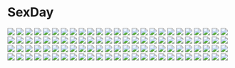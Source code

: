 # SexDay
![](https://konachan.com/jpeg/619e695e0a26df37fecb9084dede6055/Konachan.com%20-%20161647%20candy%20chocolate%20fingering%20group%20nude%20pussy%20spread_legs%20spread_pussy%20uncensored%20vioka%20yuri.jpg)
![](https://konachan.com/image/12003bbd7d0f1eac88a81a042ec460e4/Konachan.com%20-%20102657%202girls%20akemi_homura%20bow%20bow_%28weapon%29%20chibi%20dress%20kaname_madoka%20mahou_shoujo_madoka_magica%20pink_hair%20weapon.jpg)
![](https://konachan.com/image/e19d20669ab58ff69262f5d700199a60/Konachan.com%20-%20161958%20blonde_hair%20brown_hair%20gray_hair%20loli%20long_hair%20nell%20nuri%20pangya%20spika.jpg)
![](https://konachan.com/jpeg/8d693d030a2c7d5bfa56ea47e5eca33c/Konachan.com%20-%20122080%20fate_testarossa%20mahou_shoujo_lyrical_nanoha%20mahou_shoujo_lyrical_nanoha_strikers%20mohomen%20monochrome%20thighhighs.jpg)
![](https://konachan.com/jpeg/c098602eb1216a56bde20407a1f3837c/Konachan.com%20-%20212273%20cropped%20hatsune_miku%20marumoru%20vocaloid.jpg)
![](https://konachan.com/jpeg/1a94918657f3d7107d827124fca4c190/Konachan.com%20-%20280363%20ass%20blush%20bondage%20bow%20brown_eyes%20brown_hair%20eto%20original%20panties%20school_uniform%20skirt_lift%20underwear.jpg)
![](https://konachan.com/jpeg/0f31cc15ca5d2e48388db5829dafc1a8/Konachan.com%20-%20296879%20black_hair%20blue_eyes%20blush%20brown_hair%20gloves%20group%20hat%20long_hair%20male%20pantyhose%20rail_wars%21%20red_hair%20sakurai_aoi%20short_hair%20skirt%20tie%20uniform.jpg)
![](https://konachan.com/image/62046d386c1284c8167e629b4ef74472/Konachan.com%20-%2082388%20blue_eyes%20bow%20brown_hair%20clouds%20dress%20drums%20group%20guitar%20hat%20k-on%21%20long_hair%20miko%20music%20parody%20petals%20red_eyes%20ribbons%20sky%20thighhighs%20touhou%20witch.jpg)
![](https://konachan.com/image/3b2f82badee6d24ce7a6aeb8e2baad97/Konachan.com%20-%20122959%20brown_hair%20flowers%20headphones%20purple_eyes%20sword%20touhou%20toyosatomimi_no_miko%20weapon%20yume_shokunin%20zoom_layer.jpg)
![](https://konachan.com/image/8c07438b0962a5062fa5737077b3c0fc/Konachan.com%20-%20304816%20blush%20breasts%20gag%20ginhaha%20kamado_nezuko%20kimetsu_no_yaiba%20nipples.jpg)
![](https://konachan.com/image/135d77d4fc2a24fc41d0de1e398a5ed3/Konachan.com%20-%20159558%202girls%20building%20mogumo%20original%20scenic.jpg)
![](https://konachan.com/image/f14796c17cff7230b758e61f7749b9ff/Konachan.com%20-%20156446%20all_male%20male%20nemuri_kai.jpg)
![](https://konachan.com/jpeg/874bd7d6263b055c7c37eec3cac1179c/Konachan.com%20-%20160233%20aliasing%20auruo_bossard%20erd_gin%20eren_jaeger%20group%20gunter_shulz%20levi_ackerman%20petra_ral%20riya_29%20shingeki_no_kyojin.jpg)
![](https://konachan.com/image/126af10dbea0cc2bba5fc5554ad17e98/Konachan.com%20-%20161588%202girls%20black_hair%20blonde_hair%20boots%20bow%20brown_eyes%20dress%20flowers%20hat%20long_hair%20miko%20moon%20ofuda%20petals%20rose%20skirt%20sky%20touhou%20witch%20yellow_eyes.jpg)
![](https://konachan.com/image/db43faaa873d705e1aaa33277899e24e/Konachan.com%20-%20166020%20arsenixc%20everlasting_summer%20landscape%20night%20nobody%20scenic%20stars%20tree%20water.jpg)
![](https://konachan.com/jpeg/631c92446563bc7e7dfa83a804d36d40/Konachan.com%20-%20276614%20breasts%20corset%20dark_skin%20long_hair%20necklace%20nipples%20original%20pointed_ears%20pon_%28shind_997%29%20ponytail%20pussy%20red_eyes%20tattoo%20uncensored%20white%20white_hair.jpg)
![](https://konachan.com/image/de00be150de7bcd35bb77a779291ee48/Konachan.com%20-%2046384%20flandre_scarlet%20touhou%20vampire.jpg)
![](https://konachan.com/image/c40076a8d85c9c4b6be1670f95786a66/Konachan.com%20-%2015191%20cloud_strife%20final_fantasy%20final_fantasy_vii%20final_fantasy_vii_advent_children.jpg)
![](https://konachan.com/image/51eb867b82a8a51c81da7da133417882/Konachan.com%20-%20141153%20animal%20ayano_keiko%20blush%20brown_hair%20gloves%20red_eyes%20sword%20sword_art_online%20tea_%28nakenashi%29%20tentacles%20twintails%20weapon%20wings%20wink.jpg)
![](https://konachan.com/image/6255f0d9bb3d5c28f58f0c34bfceb130/Konachan.com%20-%2054800%20hatsune_miku%20vocaloid.jpg)
![](https://konachan.com/image/3c80f64d00f46edd92067e0b170cfd4c/Konachan.com%20-%2067651%20haramura_nodoka%20miyanaga_saki%20pink_hair%20ribbons%20saki%20school_uniform%20twintails.jpg)
![](https://konachan.com/image/be3e8da82a60360733069594c9953709/Konachan.com%20-%2012762%20aoba_kozue%20beach%20bikini%20fujii_masahiro%20green_eyes%20mahoraba_heartful_days%20ribbons%20swimsuit%20water%20wet.jpg)
![](https://konachan.com/image/33ec166ec96f21ab80c4bd0495f1cab1/Konachan.com%20-%20120038%20blue_eyes%20blue_hair%20lm7_%28op-center%29%20original%20scarf%20weapon.jpg)
![](https://konachan.com/image/0d528029825f7038a65c698a66c2b0ae/Konachan.com%20-%20296035%20animal_ears%20azur_lane%20black_hair%20breasts%20catgirl%20flowers%20foxgirl%20group%20loli%20long_hair%20multiple_tails%20nike1060%20onsen%20short_hair%20tail%20towel%20white_hair.jpg)
![](https://konachan.com/jpeg/486abe46c4bc036a4ae2f8b6f2954e65/Konachan.com%20-%20254438%20aikatsu%21%20blonde_hair%20bow%20brown_eyes%20chiyonekoko%20dress%20grass%20hoshimiya_ichigo%20long_hair%20wings.jpg)
![](https://konachan.com/image/63b389cfe0ba2fa28426eb7a350cc347/Konachan.com%20-%20273389%20blindfold%20censored%20cow_girl_%28goblin_slayer%21%29%20cowgirl%20daiaru%20fingering%20goblin_slayer%21%20group%20harem%20hat%20kiss%20nipples%20nude%20sex%20sword_maiden.jpg)
![](https://konachan.com/image/4958d296a00fc3a379f711e20d538879/Konachan.com%20-%20145191%20braids%20breasts%20brown_hair%20car%20cherry_blossoms%20cleavage%20flowers%20long_hair%20original%20petals%20purple_eyes%20uttt.jpg)
![](https://konachan.com/jpeg/4635e3a0bffd90186acdf69cd3a11c70/Konachan.com%20-%2019359%20kuga_natsuki%20mai-hime.jpg)
![](https://konachan.com/image/a0eb4ede84cb738548635bba17ab2f1c/Konachan.com%20-%2055640%20food%20kunihiro_hajime%20pocky%20ryuumonbuchi_touka%20saki.jpg)
![](https://konachan.com/jpeg/c18315ba3fddb5de5058741ca2379cf1/Konachan.com%20-%20307098%20black_hair%20blush%20bow%20bra%20long_hair%20open_shirt%20original%20panties%20pantyhose%20purple_eyes%20school_uniform%20skirt_lift%20underwear%20white%20xretakex.jpg)
![](https://konachan.com/jpeg/08324da557e80d81f787bebbd2439c4b/Konachan.com%20-%20141359%20blue_eyes%20blue_hair%20colorful_cure%20elbow_gloves%20etoiles%20game_cg%20gloves%20long_hair%20moric%20sakuramiya_aoi%20sword%20weapon.jpg)
![](https://konachan.com/image/88304136852cda66e909ee6b440a6898/Konachan.com%20-%20275607%20bikini%20blue_eyes%20braids%20breasts%20cleavage%20dark_skin%20dress%20gloves%20gradient%20group%20harem%20headband%20long_hair%20navel%20pantyhose%20ribbons%20swimsuit%20tarmo%20touhou.jpg)
![](https://konachan.com/image/2700fd950e9f3dc638f23a793f4949f6/Konachan.com%20-%20197333%20aqua_eyes%20aqua_hair%20blush%20choker%20dress%20hatsune_miku%20headdress%20hoodie%20instrument%20leaves%20long_hair%20sa_%28h28085%29%20vocaloid%20wristwear.jpg)
![](https://konachan.com/image/36f5c244e5cfdde62aae2c1e0ffccfac/Konachan.com%20-%2028858%20bell_zephyr%20blush%20calendar%20cameltoe%20night_wizard%20over_drive%20swimsuit.jpg)
![](https://konachan.com/image/d6559fb98828a71f6765a2e89262c722/Konachan.com%20-%20138226%20blood%20blue_eyes%20blue_hair%20breasts%20hatsune_miku%20leek%20panties%20samael%20tie%20underboob%20underwear%20vocaloid.jpg)
![](https://konachan.com/image/384d4c366d04ece64aad592e278a1cb9/Konachan.com%20-%2048133%20black_rock_shooter%20figure%20kuroi_mato%20scar%20watermark.jpg)
![](https://konachan.com/jpeg/761dc154a941afc1b9ada0e90237143b/Konachan.com%20-%20118880%20amatsumi_sora_ni%20bed%20blush%20bra%20breasts%20clochette%20green_hair%20hazuki_mikage%20long_hair%20nipples%20shintaro%20underwear.jpg)
![](https://konachan.com/jpeg/847ef4bb55bc2fd09c9325d785982f07/Konachan.com%20-%20142593%20bed%20blush%20flat_chest%20horns%20ibuki_suika%20long_hair%20mino106%20no_bra%20panties%20panty_pull%20see_through%20touhou%20underwear%20wet.jpg)
![](https://konachan.com/jpeg/4f9bd07e5931bb6e891e60e0d3b56bd6/Konachan.com%20-%20279967%20blonde_hair%20boots%20building%20city%20clouds%20food%20gloves%20hat%20motorcycle%20original%20short_hair%20sky%20thighhighs%20watermark%20yellow_eyes%20yu_ni_t.jpg)
![](https://konachan.com/jpeg/d025802ea18bed145f43387a2694802d/Konachan.com%20-%20136708%20game_cg%20japanese_clothes%20kamigakari_cross_heart%21%20kouzuka_sana%20windmill_%28company%29.jpg)
![](https://konachan.com/image/6af27f965049617a97ea18ed3c2d17e4/Konachan.com%20-%20245594%20bow%20brown_hair%20clouds%20instrument%20long_hair%20ng_%28chaoschyan%29%20original%20ribbons%20school_uniform%20sky.jpg)
![](https://konachan.com/jpeg/5e0daa50438341d6c63608dda9575be1/Konachan.com%20-%20272276%20anus%20ass%20black_hair%20blush%20braids%20breasts%20fire%20game_cg%20hat%20mirror_%28game%29%20nipples%20nude%20ofuda%20orange_eyes%20pussy%20socks%20spread_legs%20uncensored.jpg)
![](https://konachan.com/image/587d3f393271542a1ff08547f62e8846/Konachan.com%20-%20136528%20jname%20long_hair%20original%20planet%20red_eyes%20tie%20weapon.jpg)
![](https://konachan.com/image/52bc63bdf4431d7ae79efb984733cccf/Konachan.com%20-%2060452%20animal%20animal_ears%20cat%20ichinose_nagi%20kirishima_akari%20kirishima_kotone%20mizuno_kaede%20mochizuki_chizuru%20nanao%20nyamsas%20nyan_koi%21%20sumiyoshi_kanako.jpg)
![](https://konachan.com/image/bcd95fbd443f2551f27e2160fb09723f/Konachan.com%20-%2011149%20aquaplus%20ilfa%20leaf%20to_heart%20to_heart_2.jpg)
![](https://konachan.com/image/b579647ce94f2172063945f7ba46b400/Konachan.com%20-%20179864%20bandage%20black_hair%20flowers%20group%20long_hair%20original%20police%20shirt%20sunflower%20uniform%20viola_%28seed%29.jpg)
![](https://konachan.com/jpeg/f381a510d76cd39f6079b9a776545adf/Konachan.com%20-%20125760%20bloomers%20blue_hair%20blush%20game_cg%20gym_uniform%20kneehighs%20long_hair%20muririn%20nagamitsu_maya%20noble_works%20purple_eyes%20school_uniform%20yuzusoft.jpg)
![](https://konachan.com/jpeg/380907869a8bd3abfd17f826464a049c/Konachan.com%20-%20193271%20black_hair%20blue_eyes%20blush%20bow%20breasts%20fingering%20game_cg%20long_hair%20male%20miko%20navel%20nipples%20no_bra%20open_shirt%20panties%20peassoft%20pussy_juice%20underwear.jpg)
![](https://konachan.com/jpeg/e42d0fbbb811ff8b1c793514f3f8bf36/Konachan.com%20-%20233633%20animal%20artoria_pendragon_%28all%29%20bird%20clouds%20fate_%28series%29%20fate_stay_night%20rimuu%20saber%20scenic%20sky%20sword%20tagme%20waifu2x%20watermark%20weapon.jpg)
![](https://konachan.com/jpeg/490d870247ca03ebbf51614788d2aa2c/Konachan.com%20-%20183229%20culture_japan%20koizumi_amane%20suenaga_mirai%20tagme%20zoom_layer.jpg)
![](https://konachan.com/image/054181282c4bac91520b1604f754ca25/Konachan.com%20-%2091298%20aqua_hair%20dress%20flowers%20lm7_%28op-center%29%20original%20red_eyes%20twintails.jpg)
![](https://konachan.com/image/4a51e70d2e9f12600ae678ca0a4458ea/Konachan.com%20-%20143116%20animal_ears%20bed%20bondage%20brown_hair%20cameltoe%20d_chara_mail%20dmm%20elbow_gloves%20gloves%20loli%20original%20purple_eyes%20tail%20thighhighs%20tie%20twintails%20tyotyo.jpg)
![](https://konachan.com/image/ac10c00fae469ed55e5892a16524c8cf/Konachan.com%20-%2072422%20asakura_masatoki%20dress%20long_hair%20original%20pink_hair%20sky%20tree.jpg)
![](https://konachan.com/image/c9f51a97299ef0baf5e43d0ba996e83a/Konachan.com%20-%20191883%20crossover%20ib%20ib_%28ib%29%20loli%20super_smash_bros..jpg)
![](https://konachan.com/jpeg/c330f2260e24b484520a6dedbcf4ff28/Konachan.com%20-%20170519%20aqua_hair%20barefoot%20blue_eyes%20blue_hair%20drink%20green_eyes%20gun%20kneehighs%20leek%20mechagirl%20robot%20skirt%20sword%20tail%20tie%20twintails%20vocaloid%20weapon%20wink.jpg)
![](https://konachan.com/jpeg/0089dbdf1ea6f71c2c4f3d0890f4c3cb/Konachan.com%20-%20177722%2012_no_tsuki_no_eve%20animal%20cat%20game_cg%20headband%20long_hair%20minori%20night%20pink_hair%20red_eyes%20shiina_mizuka%20takasaki_maco%20thighhighs.jpg)
![](https://konachan.com/image/6cfb5da96c86c5b85225c3e0684b3c53/Konachan.com%20-%20272112%20breasts%20camera%20group%20konishi_%28pixiv12218414%29%20logo%20navel%20nude%20original%20pussy%20tattoo%20uncensored%20watermark.jpg)
![](https://konachan.com/image/282d4758d0bc7a31b3c7068902459e31/Konachan.com%20-%20110394%20animal_ears%20blonde_hair%20breasts%20cleavage%20dog_days%20elbow_gloves%20foxgirl%20gloves%20green_eyes%20tagme%20thighhighs%20uni8%20yukikaze_panettone.jpg)
![](https://konachan.com/image/f919a6e4215571aa03941eef636d4c5d/Konachan.com%20-%2057905%20hatsune_miku%20mamoru_%28artist%29%20vocaloid.jpg)
![](https://konachan.com/image/935d1a5e3e67c766607d7e4b9fa6c067/Konachan.com%20-%2015223%20group%20iris_%28game%29%20loli%20tokumi_yuiko%20white.jpg)
![](https://konachan.com/image/7fcec4c1dfef04aed613286f1f551358/Konachan.com%20-%20175720%20beach%20daiyousei%20drink%20fairy%20group%20hong_meiling%20izayoi_sakuya%20jinyuan712%20maid%20purple_eyes%20purple_hair%20red_eyes%20remilia_scarlet%20touhou%20vampire.jpg)
![](https://konachan.com/image/5ec37d57cb9609d87a4a196c12b72c65/Konachan.com%20-%20191889%20crossover%20super_smash_bros..jpg)
![](https://konachan.com/jpeg/dc5065c85e54a3ddb7c6ce6abe7f565a/Konachan.com%20-%20222948%20animal%20bird%20lilac_%28pfeasy%29%20original%20waifu2x%20white.jpg)
![](https://konachan.com/image/554226f7308c2475f90f81afd76e0d4e/Konachan.com%20-%2011094%20majokko_a_la_mode%20sakurazawa_izumi%20seven_%28majokko_a_la_mode%29.jpg)
![](https://konachan.com/jpeg/5262e1945fd9a538fbc441252fe080b8/Konachan.com%20-%20287706%20blue_eyes%20brown_hair%20close%20food%20monsieur%20original%20popsicle%20school_uniform%20short_hair.jpg)
![](https://konachan.com/jpeg/78b973eef8c5c9c27b5cd38340f6ca01/Konachan.com%20-%20233488%20black_hair%20blush%20dark_skin%20fate_%28series%29%20food%20gray_hair%20japanese_clothes%20kimono%20long_hair%20miyu_edelfelt%20red_eyes%20white_hair%20yellow_eyes.jpg)
![](https://konachan.com/image/5fa0bb50730348164e4b80f47b8658fd/Konachan.com%20-%20297591%20blush%20elbow_gloves%20flowers%20garter_belt%20gloves%20kedama_milk%20loli%20long_hair%20navel%20panties%20purple_eyes%20purple_hair%20rose%20stockings%20touhou%20underwear.jpg)
![](https://konachan.com/image/d21570104cc167774d731a5e9081623a/Konachan.com%20-%20198536%20bouno_satoshi%20cape%20erect_nipples%20long_hair%20monochrome%20navel%20open_shirt%20original%20pussy%20see_through%20uncensored%20water%20wet%20wings.jpg)
![](https://konachan.com/image/dee0ec60c50c3215a7bfc1b6e45a9f3f/Konachan.com%20-%20239346%20aqua_eyes%20astolfo%20black_hair%20blush%20bondage%20braids%20breasts%20brown_eyes%20cum%20long_hair%20male%20pantyhose%20pink_hair%20ponytail%20rope%20short_hair%20skirt%20trap.jpg)
![](https://konachan.com/jpeg/79a2a9ebc14cdeb4b2d2bd1ae9f0d382/Konachan.com%20-%20151716%20chloe_meltrum%20game_cg%20ryuuyoku_no_melodia%20tenmaso%20whirlpool.jpg)
![](https://konachan.com/image/126b44fd8c45a5baa26e163130db0f34/Konachan.com%20-%2075544%20animal_ears%20awl%20bed%20bicolored_eyes%20breasts%20brown_hair%20catgirl%20cleavage%20maid%20original.jpg)
![](https://konachan.com/image/91b89f3afdb3b8dedf4ed59733e840e4/Konachan.com%20-%2098804%20monono%20original%20petals%20tagme.jpg)
![](https://konachan.com/jpeg/d6c54799092bbbeaae1bdf09b4001ed8/Konachan.com%20-%20131201%20black_eyes%20black_hair%20japanese_clothes%20kisugi_akira%20long_hair%20miko%20original%20paper%20scan.jpg)
![](https://konachan.com/image/f1a103581824de058983a2035701f32f/Konachan.com%20-%20173998%20ass%20cameltoe%20close%20gundam_%28series%29%20iori_rinko%20kousaka_china%20mobile_suit_gundam%20panties%20skintight%20skirt%20tsukasawa_takamatsu%20underwear%20upskirt.jpg)
![](https://konachan.com/image/8ec76e23636a698f4d651df9438fe65f/Konachan.com%20-%2063610%20favorite%20game_cg%20hoshizora_no_memoria%20tagme%20twins.jpg)
![](https://konachan.com/image/326ad4ebab50f130eb10edc38e5541b9/Konachan.com%20-%20124452%20animal%20boots%20cameltoe%20goggles%20original%20panties%20penguin%20red_eyes%20torisan%20twintails%20underwear.jpg)
![](https://konachan.com/jpeg/f1c91a2bc7d6e68fd56a4c99d5ade4cf/Konachan.com%20-%20121169%20game_cg%20ikura_nagisa%20katase_aki%20mashiro_summer%20school_uniform%20white_hair%20yasaka_chihiru.jpg)
![](https://konachan.com/jpeg/3c696cc388ba492dbeade243e61a6182/Konachan.com%20-%20239662%20black_hair%20clouds%20instrument%20kneehighs%20original%20rooftop%20school_uniform%20short_hair%20skirt%20sky%20tagme_%28artist%29%20tie.jpg)
![](https://konachan.com/image/f9ca4b98433db4e5ec31944a3956e352/Konachan.com%20-%20166355%20blonde_hair%20blue_eyes%20blue_hair%20bow%20cosplay%20dragonball%20gray_hair%20green_eyes%20hakurei_reimu%20hat%20konpaku_youmu%20miko%20myon%20short_hair%20touhou%20witch.jpg)
![](https://konachan.com/image/9190ebe259ff594fffbad7f9eb3088b5/Konachan.com%20-%20198082%20anthropomorphism%20fubuki_%28kancolle%29%20kantai_collection%20lif_%28lif-ppp%29%20school_uniform%20skirt%20sunset%20water%20weapon.jpg)
![](https://konachan.com/image/b2704fdd9365c8013db5e0e0c85ef6db/Konachan.com%20-%20124628%202girls%20animal%20bow%20dress%20genjii%20green_eyes%20green_hair%20hat%20long_hair%20miko%20mima%20purple_eyes%20purple_hair%20ryoki_%288bit%29%20staff%20touhou%20turtle%20wings.jpg)
![](https://konachan.com/image/f7f0eb1559238f99693670789e71fb13/Konachan.com%20-%20143121%20blonde_hair%20kona_c%20short_hair%20third-party_edit%20touhou%20toyosatomimi_no_miko%20weapon.jpg)
![](https://konachan.com/jpeg/3386fa54378501c33212a9bb5832a081/Konachan.com%20-%20236607%20black_eyes%20black_hair%20bubbles%20long_hair%20original%20rain%20scarf%20tlla%20umbrella%20water.jpg)
![](https://konachan.com/image/e4d640a95112db214166b33070eb8d3f/Konachan.com%20-%20159868%20hatsune_miku%20karasu_%28chalk%29%20red_eyes%20sakura_miku%20vocaloid.jpg)
![](https://konachan.com/image/5058ba091cf66ef52b40d9212223985b/Konachan.com%20-%20101380%20brown_hair%20close%20mitsunari%20petals%20sayoko%20sayonara_memories%20scarf%20tears.jpg)
![](https://konachan.com/jpeg/0328c8973734c83f86daae0d0cb49ab1/Konachan.com%20-%2077643%20game_cg%20iro_ni_ide_ni_keri_waga_koi_wa%20narumi_yuu%20tenjo_rio%20towel%20windmill_%28company%29.jpg)
![](https://konachan.com/image/3492cecb77ff40395c70d1b71cfefbda/Konachan.com%20-%2022470%20mahou_shoujo_lyrical_nanoha%20takamachi_nanoha.jpg)
![](https://konachan.com/jpeg/9e032dc13d304afbd0d97308ed277b88/Konachan.com%20-%20277438%20all_male%20bed%20black_hair%20blush%20censored%20collar%20hoodie%20ittla%20long_hair%20male%20nipples%20open_shirt%20original%20penis%20ponytail%20red_eyes%20socks%20tail%20trap.jpg)
![](https://konachan.com/image/5f44f9815b20df49f73d92afe0171622/Konachan.com%20-%2014347%20anthropomorphism%20me%20os-tan%20windows.jpg)
![](https://konachan.com/image/309e243a9cc77e340bc1cbc3136a437c/Konachan.com%20-%2083883%20censored%20fingering%20k-on%21%20nude%20tainaka_ritsu.jpg)
![](https://konachan.com/jpeg/85788df38967a43aee9d03a3fb83bb45/Konachan.com%20-%20253519%20barefoot%20bed%20blue_eyes%20blue_hair%20breasts%20cait%20choker%20flowers%20headdress%20nipples%20nude%20rem_%28re%3Azero%29%20re%3Azero_kara_hajimeru_isekai_seikatsu%20short_hair.jpg)
![](https://konachan.com/jpeg/07e0b2365a266cb35dd9284d07cab1ea/Konachan.com%20-%20304997%202girls%20azur_lane%20blue_eyes%20blush%20bow%20clouds%20cropped%20dress%20elbow_gloves%20gloves%20hat%20purple_eyes%20purple_hair%20scan%20sky%20stockings%20sunset%20water%20white_hair.jpg)
![](https://konachan.com/image/4b615aa3d1bd769f02748be8ff6ebde3/Konachan.com%20-%20260486%20aqua_eyes%20aqua_hair%20breasts%20gradient%20long_hair%20mermaid%20moong_gya%20nude%20rem_%28re%3Azero%29%20re%3Azero_kara_hajimeru_isekai_seikatsu%20watermark.jpg)
![](https://konachan.com/jpeg/3b4ca7bf700fa7dbadc4582aed43d7aa/Konachan.com%20-%20268955%20barefoot%20beach%20blue_eyes%20blush%20censored%20clouds%20cum%20horns%20long_hair%20navel%20nude%20penis%20pointed_ears%20purple_hair%20pussy%20sex%20sky%20umbrella%20water.jpg)
![](https://konachan.com/image/6f125f6acc1d20ac0e40e3117c3b1808/Konachan.com%20-%20147417%20tagme.jpg)
![](https://konachan.com/image/834e6ed187d00772641fecf8b6bbc261/Konachan.com%20-%20180423%20aqua_eyes%20aqua_hair%20car%20elbow_gloves%20gloves%20hatsune_miku%20headphones%20moti_moti_omoti%20thighhighs%20vocaloid.jpg)
![](https://konachan.com/image/da9f69e4e45aea25c37ce18012b7b2a4/Konachan.com%20-%2010798%20gun%20gunslinger_girl%20henrietta%20loli%20weapon.jpg)
![](https://konachan.com/image/3f5d09874b9c5d9366d542fbb5f7b0b6/Konachan.com%20-%20284399%20breasts%20brown_hair%20dekka%20hat%20long_hair%20nipples%20no_bra%20open_shirt%20original%20pussy%20red_eyes%20signed%20spread_legs%20sword%20thighhighs%20uncensored%20weapon.jpg)
![](https://konachan.com/image/1b82b0358c2f2fcde815d39236984a6e/Konachan.com%20-%2016705%20minakami_shirayuki%20najimi%20sister_princess.jpg)
![](https://konachan.com/image/94cc637b2f8ff5b6bbb45d8ba9adb86f/Konachan.com%20-%2090232%20blue_eyes%20blue_hair%20bow%20breasts%20dress%20green_eyes%20long_hair%20masa_yuki%20nipples%20panties%20skirt%20striped_panties%20thighhighs%20underwear%20upskirt.jpg)
